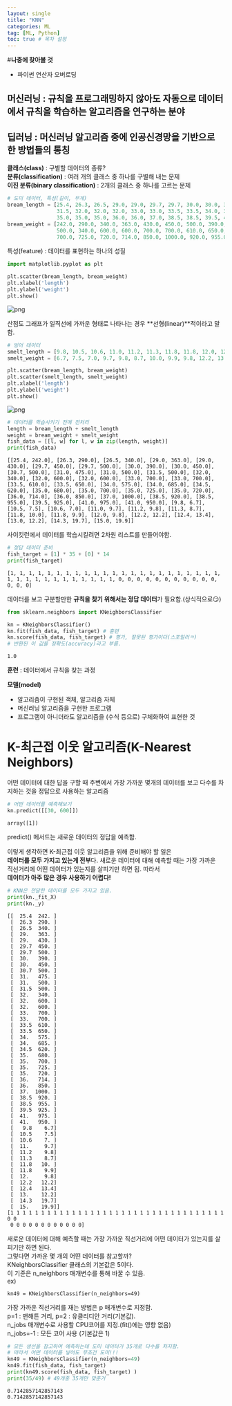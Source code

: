 ```yaml
---
layout: single
title: "KNN"
categories: ML
tag: [ML, Python]
toc: true # 목차 설정
---
```


#**나중에 찾아볼 것**

- 파이썬 연산자 오버로딩

## **머신러닝** : 규칙을 프로그래밍하지 않아도 자동으로 데이터에서 규칙을 학습하는 알고리즘을 연구하는 분야

## **딥러닝** : 머신러닝 알고리즘 중에 인공신경망을 기반으로 한 방법들의 통칭

**클래스(class)** : 구별할 데이터의 종류?  
**분류(classification)** : 여러 개의 클래스 중 하나를 구별해 내는 문제  
**이진 분류(binary classification)** : 2개의 클래스 중 하나를 고르는 문제

```python
# 도미 데이터, 특성(길이, 무게)
bream_length = [25.4, 26.3, 26.5, 29.0, 29.0, 29.7, 29.7, 30.0, 30.0, 30.7, 31.0, 31.0,
                31.5, 32.0, 32.0, 32.0, 33.0, 33.0, 33.5, 33.5, 34.0, 34.0, 34.5, 35.0,
                35.0, 35.0, 35.0, 36.0, 36.0, 37.0, 38.5, 38.5, 39.5, 41.0, 41.0]
bream_weight = [242.0, 290.0, 340.0, 363.0, 430.0, 450.0, 500.0, 390.0, 450.0, 500.0, 475.0, 500.0,
                500.0, 340.0, 600.0, 600.0, 700.0, 700.0, 610.0, 650.0, 575.0, 685.0, 620.0, 680.0,
                700.0, 725.0, 720.0, 714.0, 850.0, 1000.0, 920.0, 955.0, 925.0, 975.0, 950.0]
```

특성(feature) : 데이터를 표현하는 하나의 성질

```python
import matplotlib.pyplot as plt

plt.scatter(bream_length, bream_weight)
plt.xlabel('length')
plt.ylabel('weight')
plt.show()
```

![png]({{site.url}}/../../assets/images/2023-03-11-KNN/output_4_0.png)

산점도 그래프가 일직선에 가까운 형태로 나타나는 경우 **선형(linear)**적이라고 말함.

```python
# 빙어 데이터
smelt_length = [9.8, 10.5, 10.6, 11.0, 11.2, 11.3, 11.8, 11.8, 12.0, 12.2, 12.4, 13.0, 14.3, 15.0]
smelt_weight = [6.7, 7.5, 7.0, 9.7, 9.8, 8.7, 10.0, 9.9, 9.8, 12.2, 13.4, 12.2, 19.7, 19.9]
```

```python
plt.scatter(bream_length, bream_weight)
plt.scatter(smelt_length, smelt_weight)
plt.xlabel('length')
plt.ylabel('weight')
plt.show()
```

![png]({{site.url}}/../../assets/images/2023-03-11-KNN/output_7_0.png)

```python
# 데이터를 학습시키기 전에 전처리
length = bream_length + smelt_length
weight = bream_weight + smelt_weight
fish_data = [[l, w] for l, w in zip(length, weight)]
print(fish_data)
```

    [[25.4, 242.0], [26.3, 290.0], [26.5, 340.0], [29.0, 363.0], [29.0, 430.0], [29.7, 450.0], [29.7, 500.0], [30.0, 390.0], [30.0, 450.0], [30.7, 500.0], [31.0, 475.0], [31.0, 500.0], [31.5, 500.0], [32.0, 340.0], [32.0, 600.0], [32.0, 600.0], [33.0, 700.0], [33.0, 700.0], [33.5, 610.0], [33.5, 650.0], [34.0, 575.0], [34.0, 685.0], [34.5, 620.0], [35.0, 680.0], [35.0, 700.0], [35.0, 725.0], [35.0, 720.0], [36.0, 714.0], [36.0, 850.0], [37.0, 1000.0], [38.5, 920.0], [38.5, 955.0], [39.5, 925.0], [41.0, 975.0], [41.0, 950.0], [9.8, 6.7], [10.5, 7.5], [10.6, 7.0], [11.0, 9.7], [11.2, 9.8], [11.3, 8.7], [11.8, 10.0], [11.8, 9.9], [12.0, 9.8], [12.2, 12.2], [12.4, 13.4], [13.0, 12.2], [14.3, 19.7], [15.0, 19.9]]

사이킷런에서 데이터를 학습시킬려면 2차원 리스트를 만들어야함.

```python
# 정답 데이터 준비
fish_target = [1] * 35 + [0] * 14
print(fish_target)
```

    [1, 1, 1, 1, 1, 1, 1, 1, 1, 1, 1, 1, 1, 1, 1, 1, 1, 1, 1, 1, 1, 1, 1, 1, 1, 1, 1, 1, 1, 1, 1, 1, 1, 1, 1, 0, 0, 0, 0, 0, 0, 0, 0, 0, 0, 0, 0, 0, 0]

데이터를 보고 구분할만한 **규칙을 찾기 위해서는 정답 데이터**가 필요함.(상식적으로😏)

```python
from sklearn.neighbors import KNeighborsClassifier

kn = KNeighborsClassifier()
kn.fit(fish_data, fish_target) # 훈련
kn.score(fish_data, fish_target) # 평가, 잘못된 평가이다(스포일러ㅋ)
# 반환된 이 값을 정확도(accuracy)라고 부름.
```

    1.0

**훈련** : 데이터에서 규칙을 찾는 과정

**모델(model)**

- 알고리즘이 구현된 객체, 알고리즘 자체
- 머신러닝 알고리즘을 구현한 프로그램
- 프로그램이 아니더라도 알고리즘을 (수식 등으로) 구체화하여 표현한 것

# **K-최근접 이웃 알고리즘(K-Nearest Neighbors)**

어떤 데이터에 대한 답을 구할 때 주변에서 가장 가까운 몇개의 데이터를 보고 다수를 차지하는 것을 정답으로 사용하는 알고리즘

```python
# 어떤 데이터를 예측해보기
kn.predict([[30, 600]])
```

    array([1])

predict() 메서드는 새로운 데이터의 정답을 예측함.

이렇게 생각하면 K-최근접 이웃 알고리즘을 위해 준비해야 할 일은  
**데이터를 모두 가지고 있는게 전부**다. 새로운 데이터에 대해 예측할 때는 가장 가까운  
직선거리에 어떤 데이터가 있는지를 살피기만 하면 됨. 따라서  
**데이터가 아주 많은 경우 사용하기 어렵다!**

```python
# KNN은 전달한 데이터를 모두 가지고 있음.
print(kn._fit_X)
print(kn._y)
```

    [[  25.4  242. ]
     [  26.3  290. ]
     [  26.5  340. ]
     [  29.   363. ]
     [  29.   430. ]
     [  29.7  450. ]
     [  29.7  500. ]
     [  30.   390. ]
     [  30.   450. ]
     [  30.7  500. ]
     [  31.   475. ]
     [  31.   500. ]
     [  31.5  500. ]
     [  32.   340. ]
     [  32.   600. ]
     [  32.   600. ]
     [  33.   700. ]
     [  33.   700. ]
     [  33.5  610. ]
     [  33.5  650. ]
     [  34.   575. ]
     [  34.   685. ]
     [  34.5  620. ]
     [  35.   680. ]
     [  35.   700. ]
     [  35.   725. ]
     [  35.   720. ]
     [  36.   714. ]
     [  36.   850. ]
     [  37.  1000. ]
     [  38.5  920. ]
     [  38.5  955. ]
     [  39.5  925. ]
     [  41.   975. ]
     [  41.   950. ]
     [   9.8    6.7]
     [  10.5    7.5]
     [  10.6    7. ]
     [  11.     9.7]
     [  11.2    9.8]
     [  11.3    8.7]
     [  11.8   10. ]
     [  11.8    9.9]
     [  12.     9.8]
     [  12.2   12.2]
     [  12.4   13.4]
     [  13.    12.2]
     [  14.3   19.7]
     [  15.    19.9]]
    [1 1 1 1 1 1 1 1 1 1 1 1 1 1 1 1 1 1 1 1 1 1 1 1 1 1 1 1 1 1 1 1 1 1 1 0 0
     0 0 0 0 0 0 0 0 0 0 0 0]

새로운 데이터에 대해 예측할 때는 가장 가까운
직선거리에 어떤 데이터가 있는지를 살피기만 하면 된다.  
그렇다면 가까운 몇 개의 어떤 데이터를 참고할까?  
KNeighborsClassifier 클래스의 기본값은 5이다.  
이 기준은 n_neighbors 매개변수를 통해 바꿀 수 있음.  
ex)

```
kn49 = KNeighborsClassifier(n_neighbors=49)
```

가장 가까운 직선거리를 재는 방법은 p 매개변수로 지정함.  
p=1 : 맨해튼 거리, p=2 : 유클리디안 거리(기본값).  
n_jobs 매개변수로 사용할 CPU코어를 지정.(fit()에는 영향 없음)  
n_jobs=-1 : 모든 코어 사용 (기본값은 1)

```python
# 모든 생선을 참고하여 예측하는데 도미 데이터가 35개로 다수를 차지함.
# 따라서 어떤 데이터를 넣어도 무조건 도미!!!
kn49 = KNeighborsClassifier(n_neighbors=49)
kn49.fit(fish_data, fish_target)
print(kn49.score(fish_data, fish_target) )
print(35/49) # 49개중 35개만 맞춘거
```

    0.7142857142857143
    0.7142857142857143
